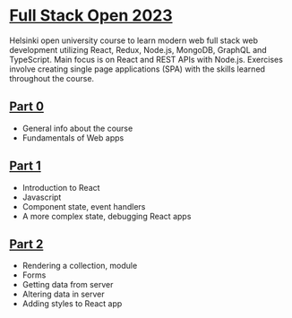 # [Full Stack Open 2023](https://fullstackopen.com/en/)

Helsinki open university course to learn modern web full stack web development utilizing React, Redux, Node.js, MongoDB, GraphQL and TypeScript. Main focus is on React and REST APIs with Node.js. Exercises involve creating single page applications (SPA) with the skills learned throughout the course.

## [Part 0](https://github.com/Aapok0/FullStackopen/tree/main/Part0)

- General info about the course
- Fundamentals of Web apps

## [Part 1](https://github.com/Aapok0/FullStackOpen/tree/main/Part1)

- Introduction to React
- Javascript
- Component state, event handlers
- A more complex state, debugging React apps

## [Part 2](https://github.com/Aapok0/FullStackOpen/tree/main/Part2)

- Rendering a collection, module
- Forms
- Getting data from server
- Altering data in server
- Adding styles to React app
